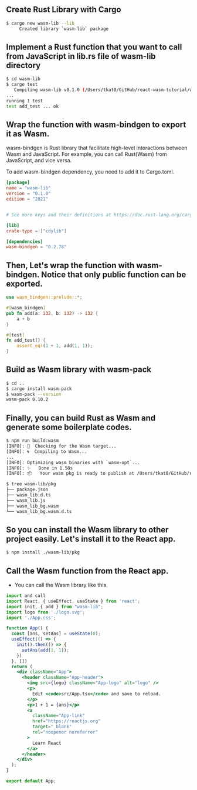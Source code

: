 ## Create Rust Library with Cargo
```bash
$ cargo new wasm-lib --lib
     Created library `wasm-lib` package
```

## Implement a Rust function that you want to call from JavaScript in lib.rs file of wasm-lib directory
```bash
$ cd wasm-lib
$ cargo test
   Compiling wasm-lib v0.1.0 (/Users/tkat0/GitHub/react-wasm-tutorial/wasm-lib)
...
running 1 test
test add_test ... ok
```

## Wrap the function with wasm-bindgen to export it as Wasm.
wasm-bindgen is Rust library that facilitate high-level interactions between Wasm and JavaScript. For example, you can call Rust(Wasm) from JavaScript, and vice versa.

To add wasm-bindgen dependency, you need to add it to Cargo.toml.
```toml
[package]
name = "wasm-lib"
version = "0.1.0"
edition = "2021"


# See more keys and their definitions at https://doc.rust-lang.org/cargo/reference/manifest.html

[lib]
crate-type = ["cdylib"]

[dependencies]
wasm-bindgen = "0.2.78"
```

## Then, Let's wrap the function with wasm-bindgen. Notice that only public function can be exported.
```rust
use wasm_bindgen::prelude::*;

#[wasm_bindgen]
pub fn add(a: i32, b: i32) -> i32 {
    a + b
}

#[test]
fn add_test() {
    assert_eq!(1 + 1, add(1, 1));
}

```

## Build as Wasm library with wasm-pack
```bash
$ cd ..
$ cargo install wasm-pack
$ wasm-pack --version
wasm-pack 0.10.2
```

## Finally, you can build Rust as Wasm and generate some boilerplate codes.
```bash
$ npm run build:wasm
[INFO]: 🎯  Checking for the Wasm target...
[INFO]: 🌀  Compiling to Wasm...
...
[INFO]: Optimizing wasm binaries with `wasm-opt`...
[INFO]: ✨   Done in 1.58s
[INFO]: 📦   Your wasm pkg is ready to publish at /Users/tkat0/GitHub/react-wasm-tutorial/wasm-lib/pkg.

```

```bash
$ tree wasm-lib/pkg
├── package.json
├── wasm_lib.d.ts
├── wasm_lib.js
├── wasm_lib_bg.wasm
└── wasm_lib_bg.wasm.d.ts
```

## So you can install the Wasm library to other project easily. Let's install it to the React app.
```bash
$ npm install ./wasm-lib/pkg
```

## Call the Wasm function from the React app.
- You can call the Wasm library like this.
```jsx
import and call
import React, { useEffect, useState } from 'react';
import init, { add } from "wasm-lib";
import logo from './logo.svg';
import './App.css';

function App() {
  const [ans, setAns] = useState(0);
  useEffect(() => {
    init().then(() => {
      setAns(add(1, 1));
    })
  }, [])
  return (
    <div className="App">
      <header className="App-header">
        <img src={logo} className="App-logo" alt="logo" />
        <p>
          Edit <code>src/App.tsx</code> and save to reload.
        </p>
        <p>1 + 1 = {ans}</p>
        <a
          className="App-link"
          href="https://reactjs.org"
          target="_blank"
          rel="noopener noreferrer"
        >
          Learn React
        </a>
      </header>
    </div>
  );
}

export default App;

```
